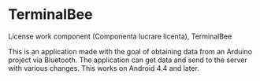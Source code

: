 # TerminalBee
License work component (Componenta lucrare licenta), TerminalBee

This is an application made with the goal of obtaining data from an Arduino project via Bluetooth.
The application can get data and send to the server with various changes.
This works on Android 4.4 and later.
